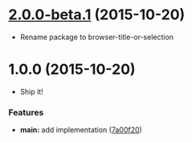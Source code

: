 <a name="2.0.0-beta.1"></a>
# [2.0.0-beta.1](https://github.com/quietmole/browser-selected-text-or-title/compare/v1.0.0...v2.0.0-beta.1) (2015-10-20)

* Rename package to browser-title-or-selection


<a name="1.0.0"></a>
# 1.0.0 (2015-10-20)

* Ship it!

### Features

* **main:** add implementation ([7a00f20](https://github.com/quietmole/browser-selected-text-or-title/commit/7a00f20))
